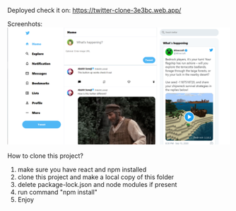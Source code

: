 Deployed check it on: https://twitter-clone-3e3bc.web.app/

Screenhots:
![Screenshot](ss1.png)

How to clone this project?
1) make sure you have react and npm installed
2) clone this project and make a local copy of this folder
3) delete package-lock.json and node modules if present
4) run command "npm install"
5) Enjoy

